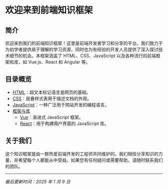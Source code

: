 # 欢迎来到前端知识框架

## 简介

欢迎来到我们的前端知识框架！这里是前端开发者学习和分享的平台。我们致力于为初学者提供易于理解的学习资源，同时也为有经验的开发人员提供了深入探讨技术细节的机会。本框架涵盖了 HTML、CSS、JavaScript 以及各种流行的前端框架和库，如 Vue.js、React 和 Angular 等。

## 目录概览

- [HTML](/views/编程基础/HTML)：超文本标记语言是网页的基础。
- [CSS](/views/编程基础/CSS)：层叠样式表用于描述文档的外观。
- [JavaScript](/views/编程基础/JavaScript)：一种广泛用于网站开发的编程语言。
- [框架与库](/views/类库框架)
  - [Vue](/views/类库框架/开发库/Vue)：渐进式 JavaScript 框架。
  - [React](/views/类库框架/开发库/React)：用于构建用户界面的 JavaScript 库。

## 关于我们

这个知识框架是由一群热爱前端开发的工程师共同维护的。我们相信分享知识的力量，并希望每个人都能从中受益。如果您有任何疑问或需要帮助，请随时联系我们的团队。

---

_最后更新时间：2025 年 1 月 9 日_
